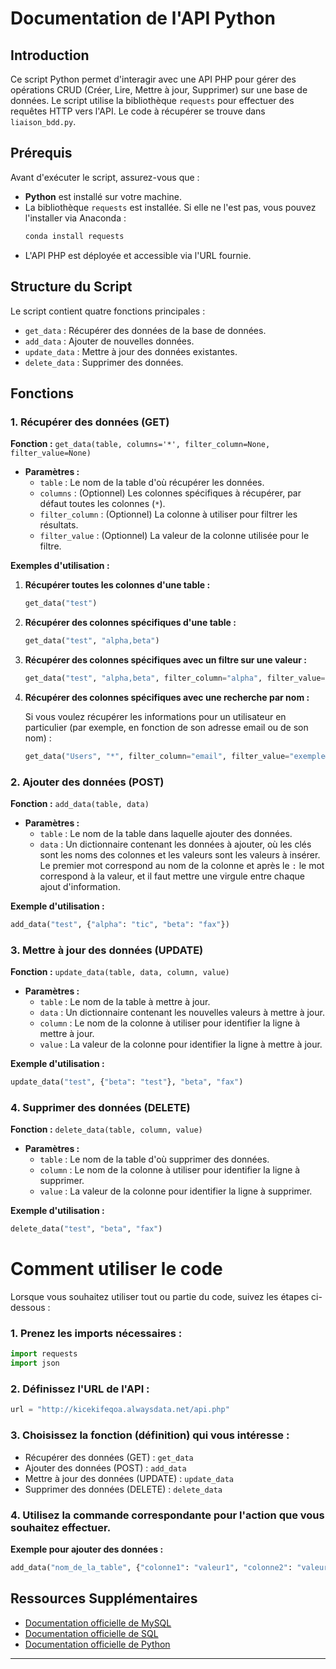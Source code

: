 # Documentation de l'API Python

## Introduction

Ce script Python permet d'interagir avec une API PHP pour gérer des opérations CRUD (Créer, Lire, Mettre à jour, Supprimer) sur une base de données. Le script utilise la bibliothèque `requests` pour effectuer des requêtes HTTP vers l'API. Le code à récupérer se trouve dans `liaison_bdd.py`.

## Prérequis

Avant d'exécuter le script, assurez-vous que :

- **Python** est installé sur votre machine.
- La bibliothèque `requests` est installée. Si elle ne l'est pas, vous pouvez l'installer via Anaconda :
  ```sh
  conda install requests
  ```
- L'API PHP est déployée et accessible via l'URL fournie.

## Structure du Script

Le script contient quatre fonctions principales :

- `get_data` : Récupérer des données de la base de données.
- `add_data` : Ajouter de nouvelles données.
- `update_data` : Mettre à jour des données existantes.
- `delete_data` : Supprimer des données.

## Fonctions

### 1. Récupérer des données (GET)

**Fonction :** `get_data(table, columns='*', filter_column=None, filter_value=None)`

- **Paramètres :**
  - `table` : Le nom de la table d'où récupérer les données.
  - `columns` : (Optionnel) Les colonnes spécifiques à récupérer, par défaut toutes les colonnes (`*`).
  - `filter_column` : (Optionnel) La colonne à utiliser pour filtrer les résultats.
  - `filter_value` : (Optionnel) La valeur de la colonne utilisée pour le filtre.

**Exemples d'utilisation :**

1. **Récupérer toutes les colonnes d'une table :**

    ```python
    get_data("test")
    ```

2. **Récupérer des colonnes spécifiques d'une table :**

    ```python
    get_data("test", "alpha,beta")
    ```

3. **Récupérer des colonnes spécifiques avec un filtre sur une valeur :**

    ```python
    get_data("test", "alpha,beta", filter_column="alpha", filter_value="tic")
    ```

4. **Récupérer des colonnes spécifiques avec une recherche par nom :**

    Si vous voulez récupérer les informations pour un utilisateur en particulier (par exemple, en fonction de son adresse email ou de son nom) :

    ```python
    get_data("Users", "*", filter_column="email", filter_value="exemple@domaine.com")
    ```

### 2. Ajouter des données (POST)

**Fonction :** `add_data(table, data)`

- **Paramètres :**
  - `table` : Le nom de la table dans laquelle ajouter des données.
  - `data` : Un dictionnaire contenant les données à ajouter, où les clés sont les noms des colonnes et les valeurs sont les valeurs à insérer. Le premier mot correspond au nom de la colonne et après le `:` le mot correspond à la valeur, et il faut mettre une virgule entre chaque ajout d'information.

**Exemple d'utilisation :**

```python
add_data("test", {"alpha": "tic", "beta": "fax"})
```

### 3. Mettre à jour des données (UPDATE)

**Fonction :** `update_data(table, data, column, value)`

- **Paramètres :**
  - `table` : Le nom de la table à mettre à jour.
  - `data` : Un dictionnaire contenant les nouvelles valeurs à mettre à jour.
  - `column` : Le nom de la colonne à utiliser pour identifier la ligne à mettre à jour.
  - `value` : La valeur de la colonne pour identifier la ligne à mettre à jour.

**Exemple d'utilisation :**

```python
update_data("test", {"beta": "test"}, "beta", "fax")
```

### 4. Supprimer des données (DELETE)

**Fonction :** `delete_data(table, column, value)`

- **Paramètres :**
  - `table` : Le nom de la table d'où supprimer des données.
  - `column` : Le nom de la colonne à utiliser pour identifier la ligne à supprimer.
  - `value` : La valeur de la colonne pour identifier la ligne à supprimer.

**Exemple d'utilisation :**

```python
delete_data("test", "beta", "fax")
```

# Comment utiliser le code

Lorsque vous souhaitez utiliser tout ou partie du code, suivez les étapes ci-dessous :

### 1. Prenez les imports nécessaires :

```python
import requests
import json
```

### 2. Définissez l'URL de l'API :

```python
url = "http://kicekifeqoa.alwaysdata.net/api.php"
```

### 3. Choisissez la fonction (définition) qui vous intéresse :

- Récupérer des données (GET) : `get_data`
- Ajouter des données (POST) : `add_data`
- Mettre à jour des données (UPDATE) : `update_data`
- Supprimer des données (DELETE) : `delete_data`

### 4. Utilisez la commande correspondante pour l'action que vous souhaitez effectuer.

**Exemple pour ajouter des données :**

```python
add_data("nom_de_la_table", {"colonne1": "valeur1", "colonne2": "valeur2"})
```

## Ressources Supplémentaires

- [Documentation officielle de MySQL](https://dev.mysql.com/doc/)
- [Documentation officielle de SQL](https://www.w3schools.com/sql/)
- [Documentation officielle de Python](https://docs.python.org/3/)

---

